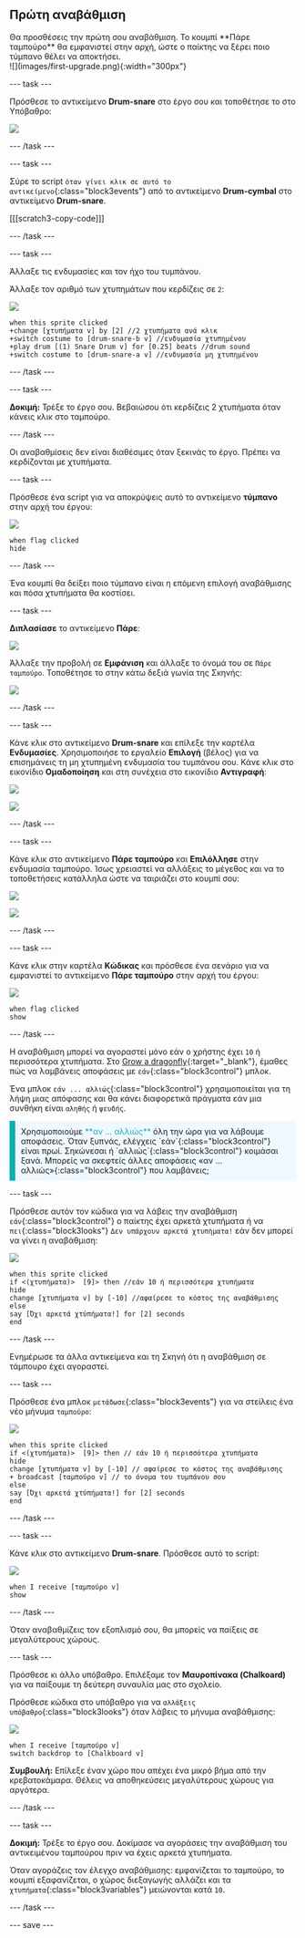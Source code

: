 ## Πρώτη αναβάθμιση

<div style="display: flex; flex-wrap: wrap">
<div style="flex-basis: 200px; flex-grow: 1; margin-right: 15px;">
Θα προσθέσεις την πρώτη σου αναβάθμιση. Το κουμπί **Πάρε ταμπούρο** θα εμφανιστεί στην αρχή, ώστε ο παίκτης να ξέρει ποιο τύμπανο θέλει να αποκτήσει.
</div>
<div>
![](images/first-upgrade.png){:width="300px"}
</div>
</div>

--- task ---

Πρόσθεσε το αντικείμενο **Drum-snare** στο έργο σου και τοποθέτησε το στο Υπόβαθρο:

![](images/snare-stage.png)

--- /task ---

--- task ---

Σύρε το script `όταν γίνει κλικ σε αυτό το αντικείμενο`{:class="block3events"} από το αντικείμενο **Drum-cymbal** στο αντικείμενο **Drum-snare**.

[[[scratch3-copy-code]]]

--- /task ---

--- task ---

Άλλαξε τις ενδυμασίες και τον ήχο του τυμπάνου.

Άλλαξε τον αριθμό των χτυπημάτων που κερδίζεις σε `2`:

![](images/snare-icon.png)

```blocks3
when this sprite clicked
+change [χτυπήματα v] by [2] //2 χτυπήματα ανά κλικ
+switch costume to [drum-snare-b v] //ενδυμασία χτυπημένου
+play drum [(1) Snare Drum v] for [0.25] beats //drum sound
+switch costume to [drum-snare-a v] //ενδυμασία μη χτυπημένου
```

--- /task ---

--- task ---

**Δοκιμή:** Τρέξε το έργο σου. Βεβαιώσου ότι κερδίζεις 2 χτυπήματα όταν κάνεις κλικ στο ταμπούρο.

--- /task ---

Οι αναβαθμίσεις δεν είναι διαθέσιμες όταν ξεκινάς το έργο. Πρέπει να κερδίζονται με χτυπήματα.

--- task ---

Πρόσθεσε ένα script για να αποκρύψεις αυτό το αντικείμενο **τύμπανο** στην αρχή του έργου:

![](images/snare-icon.png)

```blocks3
when flag clicked
hide
```

--- /task ---

Ένα κουμπί θα δείξει ποιο τύμπανο είναι η επόμενη επιλογή αναβάθμισης και πόσα χτυπήματα θα κοστίσει.

--- task ---

**Διπλασίασε** το αντικείμενο **Πάρε**:

![](images/duplicate-get.png)

Άλλαξε την προβολή σε **Εμφάνιση** και άλλαξε το όνομά του σε `Πάρε ταμπούρο`. Τοποθέτησε το στην κάτω δεξιά γωνία της Σκηνής:

![](images/get-snare.png)

--- /task ---

--- task ---

Κάνε κλικ στο αντικείμενο **Drum-snare** και επίλεξε την καρτέλα **Ενδυμασίες**. Χρησιμοποιήσε το εργαλείο **Επιλογή** (βέλος) για να επισημάνεις τη μη χτυπημένη ενδυμασία του τυμπάνου σου. Κάνε κλικ στο εικονίδιο **Ομαδοποίηση** και στη συνέχεια στο εικονίδιο **Αντιγραφή**:

![](images/snare-icon.png)

![](images/copy-costume.png)

--- /task ---

--- task ---

Κάνε κλικ στο αντικείμενο **Πάρε ταμπούρο** και **Επιλόλλησε** στην ενδυμασία ταμπούρο. Ίσως χρειαστεί να αλλάξεις το μέγεθος και να το τοποθετήσεις κατάλληλα ώστε να ταιριάζει στο κουμπί σου:

![](images/get-snare-icon.png)

![](images/paste-costume.png)

--- /task ---

--- task ---

Κάνε κλικ στην καρτέλα **Κώδικας** και πρόσθεσε ένα σενάριο για να εμφανιστεί το αντικείμενο **Πάρε ταμπούρο** στην αρχή του έργου:

![](images/get-snare-icon.png)

```blocks3
when flag clicked
show
```

--- /task ---

Η αναβάθμιση μπορεί να αγοραστεί μόνο εάν ο χρήστης έχει `10` ή περισσότερα χτυπήματα. Στο [Grow a dragonfly](https://projects.raspberrypi.org/el-GR/projects/grow-a-dragonfly){:target="_blank"}, έμαθες πώς να λαμβάνεις αποφάσεις με `εάν`{:class="block3control"} μπλοκ.

Ένα μπλοκ `εάν ... αλλιώς`{:class="block3control"} χρησιμοποιείται για τη λήψη μιας απόφασης και θα κάνει διαφορετικά πράγματα εάν μια συνθήκη είναι `αληθής` ή `ψευδής`.

<p style="border-left: solid; border-width:10px; border-color: #0faeb0; background-color: aliceblue; padding: 10px;">
Χρησιμοποιούμε <span style="color: #0faeb0">**αν ... αλλιώς**</span> όλη την ώρα για να λάβουμε αποφάσεις. Όταν ξυπνάς, ελέγχεις `εάν`{:class="block3control"} είναι πρωί. Σηκώνεσαι ή `αλλιώς`{:class="block3control"} κοιμάσαι ξανά. Μπορείς να σκεφτείς άλλες αποφάσεις «αν ... αλλιώς»{:class="block3control"} που λαμβάνεις; 
</p>

--- task ---

Πρόσθεσε αυτόν τον κώδικα για να λάβεις την αναβάθμιση `εάν`{:class="block3control"} ο παίκτης έχει αρκετά χτυπήματα ή να `πει`{:class="block3looks"} `Δεν υπάρχουν αρκετά χτυπήματα!` εάν δεν μπορεί να γίνει η αναβάθμιση:

![](images/get-snare-icon.png)

```blocks3
when this sprite clicked
if <(χτυπήματα)>  [9]> then //εάν 10 ή περισσότερα χτυπήματα
hide
change [χτυπήματα v] by [-10] //αφαίρεσε το κόστος της αναβάθμισης
else
say [Όχι αρκετά χτύπήματα!] for [2] seconds 
end
```

--- /task ---

Ενημέρωσε τα άλλα αντικείμενα και τη Σκηνή ότι η αναβάθμιση σε τάμπουρο έχει αγοραστεί.

--- task ---

Πρόσθεσε ένα μπλοκ `μετάδωσε`{:class="block3events"} για να στείλεις ένα νέο μήνυμα `ταμπούρο`:

![](images/get-snare-icon.png)

```blocks3
when this sprite clicked
if <(χτυπήματα)>  [9]> then // εάν 10 ή περισσότερα χτυπήματα
hide
change [χτυπήματα v] by [-10] // αφαίρεσε το κόστος της αναβάθμισης
+ broadcast [ταμπούρο v] // το όνομα του τυμπάνου σου
else
say [Όχι αρκετά χτύπήματα!] for [2] seconds 
end
```

--- /task ---

--- task ---

Κάνε κλικ στο αντικείμενο **Drum-snare**. Πρόσθεσε αυτό το script:

![](images/snare-icon.png)

```blocks3
when I receive [ταμπούρο v]
show
```

--- /task ---

Όταν αναβαθμίζεις τον εξοπλισμό σου, θα μπορείς να παίξεις σε μεγαλύτερους χώρους.

--- task ---

Πρόσθεσε κι άλλο υπόβαθρο. Επιλέξαμε τον **Μαυροπίνακα (Chalkoard)** για να παίξουμε τη δεύτερη συναυλία μας στο σχολείο.

Πρόσθεσε κώδικα στο υπόβαθρο για να `αλλάξεις υπόβαθρο`{:class="block3looks"} όταν λάβεις το μήνυμα αναβάθμισης:

![](images/stage-icon.png)

```blocks3
when I receive [ταμπούρο v]
switch backdrop to [Chalkboard v]
```

**Συμβουλή:** Επίλεξε έναν χώρο που απέχει ένα μικρό βήμα από την κρεβατοκάμαρα. Θέλεις να αποθηκεύσεις μεγαλύτερους χώρους για αργότερα.

--- /task ---

--- task ---

**Δοκιμή:** Τρέξε το έργο σου. Δοκίμασε να αγοράσεις την αναβάθμιση του αντικειμένου ταμπούρου πριν να έχεις αρκετά χτυπήματα.

Όταν αγοράζεις τον έλεγχο αναβάθμισης: εμφανίζεται το ταμπούρο, το κουμπί εξαφανίζεται, ο χώρος διεξαγωγής αλλάζει και τα `χτυπήματα`{:class="block3variables"} μειώνονται κατά `10`.

--- /task ---

--- save ---
